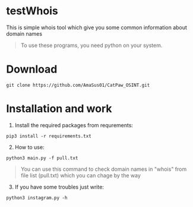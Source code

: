 # testWhois
This is simple whois tool which give you some common information about domain names
>To use these programs, you need python on your system.
# Download

```console
git clone https://github.com/AmaSus01/CatPaw_OSINT.git
```

# Installation and work
1. Install the required packages from requrements:
```console
pip3 install -r requirements.txt
```
2. How to use:

```console
python3 main.py -f pull.txt
```
>You can use this command to check domain names in "whois" from file list (pull.txt) which you can chage by the way

3. If you have some troubles just write:

 ```console
python3 instagram.py -h 
```
